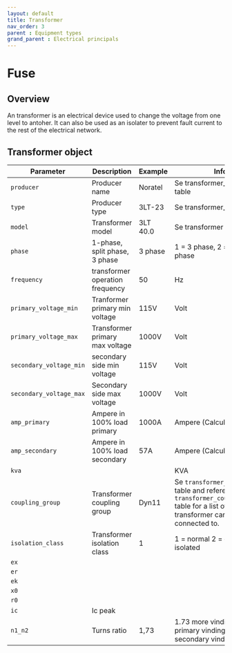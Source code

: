 ```yaml
---
layout: default
title: Transformer
nav_order: 3
parent : Equipment types
grand_parent : Electrical principals
---
```


# Fuse

## Overview
An transformer is an electrical device used to change the voltage from one level to antoher. It can also be used as an isolater to prevent fault current to the rest of the electrical network.


## Transformer object

| Parameter              | Description                      |  Example                   | Info                          |
|------------------------|-------------------               |----------------------------|-------------------------------|
| `producer`             | Producer name                    | Noratel                    | Se transformer_producer table |
| `type`                 | Producer type                    | 3LT-23                     | Se transformer_model table    |
| `model`                | Transformer model                | 3LT 40.0                   | Se transformer table          |
| `phase`                | 1-phase, split phase, 3 phase    | 3 phase                    | 1 = 3 phase, 2 = split, 3 = 3 phase |
| `frequency`            | transformer operation frequency  | 50                         | Hz                            |
| `primary_voltage_min`  | Tranformer primary min voltage   | 115V                       | Volt                          |
| `primary_voltage_max`  | Transformer primary max voltage  | 1000V                      | Volt                          |
| `secondary_voltage_min`| secondary side min voltage       | 115V                       | Volt                          |
| `secondary_voltage_max`| Secondary side max voltage       | 1000V                      | Volt                          |
| `amp_primary`          | Ampere in 100% load primary      | 1000A                      | Ampere (Calculated)           |
| `amp_secondary`        | Ampere in 100% load secondary    | 57A                        | Ampere (Calculated)           |
| `kva`                  |                                  |                            | KVA                           |
| `coupling_group`       | Transformer coupling group       | Dyn11                      | Se `transformer_coupling` table and reference to `transformer_coupling_group` table for a list of all group transformer can be connected to.|
| `isolation_class`      | Transformer isolation class      | 1                          | 1 = normal 2 = double isolated|
| `ex`                   |                                  |                            |                               |
| `er`                   |                                  |                            |                               |
| `ek`                   |                                  |                            |                               |
| `x0`                   |                                  |                            |                               |
| `r0`                   |                                  |                            |                               |
| `ic`                   | Ic peak                          |                            |                               |
| `n1_n2`                | Turns ratio                      | 1,73                       | 1.73 more vinding on primary vinding. Primary / secondary vinding |
 
